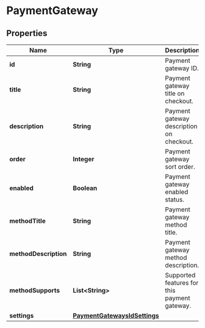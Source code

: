 

# PaymentGateway


## Properties

Name | Type | Description | Notes
------------ | ------------- | ------------- | -------------
**id** | **String** | Payment gateway ID. |  [optional]
**title** | **String** | Payment gateway title on checkout. |  [optional]
**description** | **String** | Payment gateway description on checkout. |  [optional]
**order** | **Integer** | Payment gateway sort order. |  [optional]
**enabled** | **Boolean** | Payment gateway enabled status. |  [optional]
**methodTitle** | **String** | Payment gateway method title. |  [optional]
**methodDescription** | **String** | Payment gateway method description. |  [optional]
**methodSupports** | **List&lt;String&gt;** | Supported features for this payment gateway. |  [optional]
**settings** | [**PaymentGatewaysIdSettings**](PaymentGatewaysIdSettings.md) |  |  [optional]



